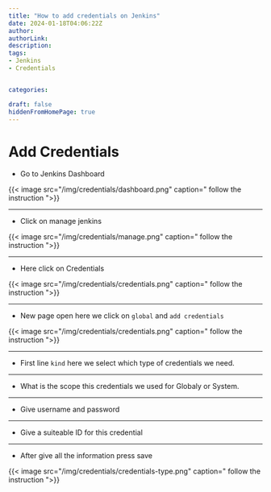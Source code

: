 ```yaml
---
title: "How to add credentials on Jenkins"
date: 2024-01-18T04:06:22Z
author:
authorLink:
description:
tags:
- Jenkins
- Credentials


categories:

draft: false
hiddenFromHomePage: true
---
```


# Add Credentials 

* Go to Jenkins Dashboard

{{< image src="/img/credentials/dashboard.png" caption=" follow the instruction ">}}

---
* Click on manage jenkins

{{< image src="/img/credentials/manage.png" caption=" follow the instruction ">}}

---
* Here click on Credentials

{{< image src="/img/credentials/credentials.png" caption=" follow the instruction ">}}

---
* New page open here we click on `global` and `add credentials`

{{< image src="/img/credentials/credentials.png" caption=" follow the instruction ">}}

---
* First line `kind` here we select which type of credentials we need.
---
* What is the scope this credentials we used for Globaly or System.
---
* Give username and password 
---
* Give a suiteable ID for this credential
---
* After give all the information press save 

{{< image src="/img/credentials/credentials-type.png" caption=" follow the instruction ">}}

